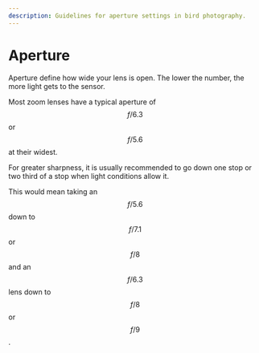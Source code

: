 ```yaml
---
description: Guidelines for aperture settings in bird photography.
---
```


# Aperture

Aperture define how wide your lens is open. The lower the number, the more light gets to the sensor.

Most zoom lenses have a typical aperture of$$f/6.3$$or$$f/5.6$$at their widest.

For greater sharpness, it is usually recommended to go down one stop or two third of a stop when light conditions allow it. 

This would mean taking an$$f/5.6$$down to $$f/7.1$$or$$f/8$$and an$$f/6.3$$lens down to$$f/8$$or$$f/9$$.

